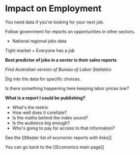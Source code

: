 # Impact on Employment

You need data if you're looking for your next job.

Follow government for reports on opportunities in other sectors.

- National regional jobs data

Tight market = Everyone has a job

**Best predictor of jobs in a sector is their sales reports**

*Find Australian version of Bureau of Labor Statistics*

Dig into the data for specific choices.

Is there something happening here keeping labor prices low?

**What is a report I could be publishing?**
- What's the metric
- How well does it corellate?
- Is the maths behind the index sound?
- Is the audience big enough?
- Who's going to pay for access to that information?

See the [[Master list of economic reports with links]]

You can go back to the [[Economics main page]]